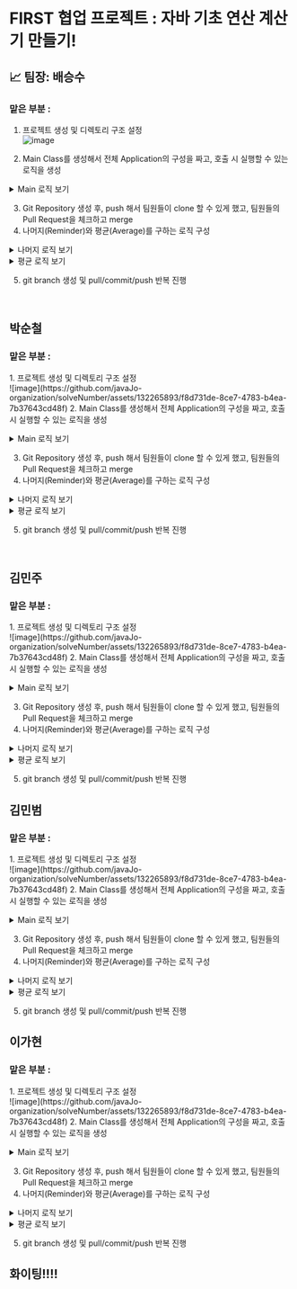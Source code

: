 # FIRST 협업 프로젝트 : 자바 기초 연산 계산기 만들기!

## 📈 팀장: 배승수 <br/>
### 맡은 부분 : <br/>
<p>
 
 1. 프로젝트 생성 및 디렉토리 구조 설정 <br/> 
 ![image](https://github.com/javaJo-organization/solveNumber/assets/132265893/f8d731de-8ce7-4783-b4ea-7b37643cd48f) 
 
 2. Main Class를 생성해서 전체 Application의 구성을 짜고, 호출 시 실행할 수 있는 로직을 생성 </br>
<details>
<summary>Main 로직 보기</summary>
<div markdown="1">

 ```
public class Main {
    public static void main(String[] args) {

        Scanner sc = new Scanner(System.in);

        do {
            System.out.println("1. 더하기");
            System.out.println("2. 뻬기");
            System.out.println("3. 나누기");
            System.out.println("4. 곱하기");
            System.out.println("5. 나머지");
            System.out.println("6. 1에서 n까지 합");
            System.out.println("7. n 구구단");
            System.out.println("8. 1에서 n의 평균");
            System.out.println("9. x 와 y 중 큰 수");
            System.out.println("10. x 와 y 중 작은 수");
            System.out.println("0. 종료");
            System.out.println("번호를 입력하세요 : ");

            int no = sc.nextInt();

            switch (no) {
                case 1: Add.add(); break;
                case 2: CulSub.subtract(); break;
                case 3: Division.div(); break;
                case 4: Multiple.multiple(); break;
                case 5: Remainder.mod(); break;
                case 6: Multiplus.multiplus(); break;
                case 7:TimesTable.timesTable(); break;
                case 8: Average.ave(); break;
                case 9: CulBig.big(); break;
                case 10:Small.weak(); break;
                case 0:
                    System.out.println("프로그램을 종료합니다.");
                    return;
                default:
                    System.out.println("잘못된 메뉴 번호입니다.");
                    break;
            }
        } while (true);
    }
}
```
</div>
</details>
 
3. Git Repository 생성 후, push 해서 팀원들이 clone 할 수 있게 했고, 팀원들의 Pull Request을 체크하고 merge </br>
4. 나머지(Reminder)와 평균(Average)를 구하는 로직 구성<br/>
<details>
<summary>나머지 로직 보기</summary>
<div markdown="1">

```
public class Remainder {
    public static void mod() {
        Scanner sc = new Scanner(System.in);

        System.out.println("x 값 : ");
        int x = Integer.parseInt(sc.next());

        System.out.println("y 값 : ");
        int y = Integer.parseInt(sc.next());

        int remainder = x % y;

        System.out.println("x / y의 나머지는 " + remainder + "입니다");

    }
}

```

</div>
</details>


<details>
<summary>평균 로직 보기</summary>
<div markdown="1">

```
public class Average {
    public static void ave() {

        Scanner sc = new Scanner(System.in);

        System.out.println("n 값 : ");
        int n = Integer.parseInt(sc.next());
        int sum = 0;

        for (int i = 1; i <= n; i++) {
            sum += i;
        }

        int aver = sum / n;

        System.out.println("1 부터" + n + "까지의 평균은 " + aver + "입니다");
    }
}
```

</div>
</details>

   
5. git branch 생성 및 pull/commit/push 반복 진행
</p>
<br/>

## 박순철 <br/>
### 맡은 부분 : <br/>
<p>
 1. 프로젝트 생성 및 디렉토리 구조 설정 <br/>
 ![image](https://github.com/javaJo-organization/solveNumber/assets/132265893/f8d731de-8ce7-4783-b4ea-7b37643cd48f)
 2. Main Class를 생성해서 전체 Application의 구성을 짜고, 호출 시 실행할 수 있는 로직을 생성 </br>
<details>
<summary>Main 로직 보기</summary>
<div markdown="1">

 ```
public class Main {
    public static void main(String[] args) {

        Scanner sc = new Scanner(System.in);

        do {
            System.out.println("1. 더하기");
            System.out.println("2. 뻬기");
            System.out.println("3. 나누기");
            System.out.println("4. 곱하기");
            System.out.println("5. 나머지");
            System.out.println("6. 1에서 n까지 합");
            System.out.println("7. n 구구단");
            System.out.println("8. 1에서 n의 평균");
            System.out.println("9. x 와 y 중 큰 수");
            System.out.println("10. x 와 y 중 작은 수");
            System.out.println("0. 종료");
            System.out.println("번호를 입력하세요 : ");

            int no = sc.nextInt();

            switch (no) {
                case 1: Add.add(); break;
                case 2: CulSub.subtract(); break;
                case 3: Division.div(); break;
                case 4: Multiple.multiple(); break;
                case 5: Remainder.mod(); break;
                case 6: Multiplus.multiplus(); break;
                case 7:TimesTable.timesTable(); break;
                case 8: Average.ave(); break;
                case 9: CulBig.big(); break;
                case 10:Small.weak(); break;
                case 0:
                    System.out.println("프로그램을 종료합니다.");
                    return;
                default:
                    System.out.println("잘못된 메뉴 번호입니다.");
                    break;
            }
        } while (true);
    }
}
```
</div>
</details>
 
3. Git Repository 생성 후, push 해서 팀원들이 clone 할 수 있게 했고, 팀원들의 Pull Request을 체크하고 merge </br>
4. 나머지(Reminder)와 평균(Average)를 구하는 로직 구성<br/>
<details>
<summary>나머지 로직 보기</summary>
<div markdown="1">

```
public class Remainder {
    public static void mod() {
        Scanner sc = new Scanner(System.in);

        System.out.println("x 값 : ");
        int x = Integer.parseInt(sc.next());

        System.out.println("y 값 : ");
        int y = Integer.parseInt(sc.next());

        int remainder = x % y;

        System.out.println("x / y의 나머지는 " + remainder + "입니다");

    }
}

```

</div>
</details>


<details>
<summary>평균 로직 보기</summary>
<div markdown="1">

```
public class Average {
    public static void ave() {

        Scanner sc = new Scanner(System.in);

        System.out.println("n 값 : ");
        int n = Integer.parseInt(sc.next());
        int sum = 0;

        for (int i = 1; i <= n; i++) {
            sum += i;
        }

        int aver = sum / n;

        System.out.println("1 부터" + n + "까지의 평균은 " + aver + "입니다");
    }
}
```

</div>
</details>

   
5. git branch 생성 및 pull/commit/push 반복 진행
</p>
<br/>


## 김민주 <br/>
### 맡은 부분 : <br/>
<p>
 1. 프로젝트 생성 및 디렉토리 구조 설정 <br/>
 ![image](https://github.com/javaJo-organization/solveNumber/assets/132265893/f8d731de-8ce7-4783-b4ea-7b37643cd48f)
 2. Main Class를 생성해서 전체 Application의 구성을 짜고, 호출 시 실행할 수 있는 로직을 생성 </br>
<details>
<summary>Main 로직 보기</summary>
<div markdown="1">

 ```
public class Main {
    public static void main(String[] args) {

        Scanner sc = new Scanner(System.in);

        do {
            System.out.println("1. 더하기");
            System.out.println("2. 뻬기");
            System.out.println("3. 나누기");
            System.out.println("4. 곱하기");
            System.out.println("5. 나머지");
            System.out.println("6. 1에서 n까지 합");
            System.out.println("7. n 구구단");
            System.out.println("8. 1에서 n의 평균");
            System.out.println("9. x 와 y 중 큰 수");
            System.out.println("10. x 와 y 중 작은 수");
            System.out.println("0. 종료");
            System.out.println("번호를 입력하세요 : ");

            int no = sc.nextInt();

            switch (no) {
                case 1: Add.add(); break;
                case 2: CulSub.subtract(); break;
                case 3: Division.div(); break;
                case 4: Multiple.multiple(); break;
                case 5: Remainder.mod(); break;
                case 6: Multiplus.multiplus(); break;
                case 7:TimesTable.timesTable(); break;
                case 8: Average.ave(); break;
                case 9: CulBig.big(); break;
                case 10:Small.weak(); break;
                case 0:
                    System.out.println("프로그램을 종료합니다.");
                    return;
                default:
                    System.out.println("잘못된 메뉴 번호입니다.");
                    break;
            }
        } while (true);
    }
}
```
</div>
</details>
 
3. Git Repository 생성 후, push 해서 팀원들이 clone 할 수 있게 했고, 팀원들의 Pull Request을 체크하고 merge </br>
4. 나머지(Reminder)와 평균(Average)를 구하는 로직 구성<br/>
<details>
<summary>나머지 로직 보기</summary>
<div markdown="1">

```
public class Remainder {
    public static void mod() {
        Scanner sc = new Scanner(System.in);

        System.out.println("x 값 : ");
        int x = Integer.parseInt(sc.next());

        System.out.println("y 값 : ");
        int y = Integer.parseInt(sc.next());

        int remainder = x % y;

        System.out.println("x / y의 나머지는 " + remainder + "입니다");

    }
}

```

</div>
</details>


<details>
<summary>평균 로직 보기</summary>
<div markdown="1">

```
public class Average {
    public static void ave() {

        Scanner sc = new Scanner(System.in);

        System.out.println("n 값 : ");
        int n = Integer.parseInt(sc.next());
        int sum = 0;

        for (int i = 1; i <= n; i++) {
            sum += i;
        }

        int aver = sum / n;

        System.out.println("1 부터" + n + "까지의 평균은 " + aver + "입니다");
    }
}
```

</div>
</details>

   
5. git branch 생성 및 pull/commit/push 반복 진행
</p>

## 김민범 <br/>
### 맡은 부분 : <br/>
<p>
 1. 프로젝트 생성 및 디렉토리 구조 설정 <br/>
 ![image](https://github.com/javaJo-organization/solveNumber/assets/132265893/f8d731de-8ce7-4783-b4ea-7b37643cd48f)
 2. Main Class를 생성해서 전체 Application의 구성을 짜고, 호출 시 실행할 수 있는 로직을 생성 </br>
<details>
<summary>Main 로직 보기</summary>
<div markdown="1">

 ```
public class Main {
    public static void main(String[] args) {

        Scanner sc = new Scanner(System.in);

        do {
            System.out.println("1. 더하기");
            System.out.println("2. 뻬기");
            System.out.println("3. 나누기");
            System.out.println("4. 곱하기");
            System.out.println("5. 나머지");
            System.out.println("6. 1에서 n까지 합");
            System.out.println("7. n 구구단");
            System.out.println("8. 1에서 n의 평균");
            System.out.println("9. x 와 y 중 큰 수");
            System.out.println("10. x 와 y 중 작은 수");
            System.out.println("0. 종료");
            System.out.println("번호를 입력하세요 : ");

            int no = sc.nextInt();

            switch (no) {
                case 1: Add.add(); break;
                case 2: CulSub.subtract(); break;
                case 3: Division.div(); break;
                case 4: Multiple.multiple(); break;
                case 5: Remainder.mod(); break;
                case 6: Multiplus.multiplus(); break;
                case 7:TimesTable.timesTable(); break;
                case 8: Average.ave(); break;
                case 9: CulBig.big(); break;
                case 10:Small.weak(); break;
                case 0:
                    System.out.println("프로그램을 종료합니다.");
                    return;
                default:
                    System.out.println("잘못된 메뉴 번호입니다.");
                    break;
            }
        } while (true);
    }
}
```
</div>
</details>
 
3. Git Repository 생성 후, push 해서 팀원들이 clone 할 수 있게 했고, 팀원들의 Pull Request을 체크하고 merge </br>
4. 나머지(Reminder)와 평균(Average)를 구하는 로직 구성<br/>
<details>
<summary>나머지 로직 보기</summary>
<div markdown="1">

```
public class Remainder {
    public static void mod() {
        Scanner sc = new Scanner(System.in);

        System.out.println("x 값 : ");
        int x = Integer.parseInt(sc.next());

        System.out.println("y 값 : ");
        int y = Integer.parseInt(sc.next());

        int remainder = x % y;

        System.out.println("x / y의 나머지는 " + remainder + "입니다");

    }
}

```

</div>
</details>


<details>
<summary>평균 로직 보기</summary>
<div markdown="1">

```
public class Average {
    public static void ave() {

        Scanner sc = new Scanner(System.in);

        System.out.println("n 값 : ");
        int n = Integer.parseInt(sc.next());
        int sum = 0;

        for (int i = 1; i <= n; i++) {
            sum += i;
        }

        int aver = sum / n;

        System.out.println("1 부터" + n + "까지의 평균은 " + aver + "입니다");
    }
}
```

</div>
</details>

   
5. git branch 생성 및 pull/commit/push 반복 진행
</p>

## 이가현 <br/>
### 맡은 부분 : <br/>
<p>
 1. 프로젝트 생성 및 디렉토리 구조 설정 <br/>
 ![image](https://github.com/javaJo-organization/solveNumber/assets/132265893/f8d731de-8ce7-4783-b4ea-7b37643cd48f)
 2. Main Class를 생성해서 전체 Application의 구성을 짜고, 호출 시 실행할 수 있는 로직을 생성 </br>
<details>
<summary>Main 로직 보기</summary>
<div markdown="1">

 ```
public class Main {
    public static void main(String[] args) {

        Scanner sc = new Scanner(System.in);

        do {
            System.out.println("1. 더하기");
            System.out.println("2. 뻬기");
            System.out.println("3. 나누기");
            System.out.println("4. 곱하기");
            System.out.println("5. 나머지");
            System.out.println("6. 1에서 n까지 합");
            System.out.println("7. n 구구단");
            System.out.println("8. 1에서 n의 평균");
            System.out.println("9. x 와 y 중 큰 수");
            System.out.println("10. x 와 y 중 작은 수");
            System.out.println("0. 종료");
            System.out.println("번호를 입력하세요 : ");

            int no = sc.nextInt();

            switch (no) {
                case 1: Add.add(); break;
                case 2: CulSub.subtract(); break;
                case 3: Division.div(); break;
                case 4: Multiple.multiple(); break;
                case 5: Remainder.mod(); break;
                case 6: Multiplus.multiplus(); break;
                case 7:TimesTable.timesTable(); break;
                case 8: Average.ave(); break;
                case 9: CulBig.big(); break;
                case 10:Small.weak(); break;
                case 0:
                    System.out.println("프로그램을 종료합니다.");
                    return;
                default:
                    System.out.println("잘못된 메뉴 번호입니다.");
                    break;
            }
        } while (true);
    }
}
```
</div>
</details>
 
3. Git Repository 생성 후, push 해서 팀원들이 clone 할 수 있게 했고, 팀원들의 Pull Request을 체크하고 merge </br>
4. 나머지(Reminder)와 평균(Average)를 구하는 로직 구성<br/>
<details>
<summary>나머지 로직 보기</summary>
<div markdown="1">

```
public class Remainder {
    public static void mod() {
        Scanner sc = new Scanner(System.in);

        System.out.println("x 값 : ");
        int x = Integer.parseInt(sc.next());

        System.out.println("y 값 : ");
        int y = Integer.parseInt(sc.next());

        int remainder = x % y;

        System.out.println("x / y의 나머지는 " + remainder + "입니다");

    }
}

```

</div>
</details>


<details>
<summary>평균 로직 보기</summary>
<div markdown="1">

```
public class Average {
    public static void ave() {

        Scanner sc = new Scanner(System.in);

        System.out.println("n 값 : ");
        int n = Integer.parseInt(sc.next());
        int sum = 0;

        for (int i = 1; i <= n; i++) {
            sum += i;
        }

        int aver = sum / n;

        System.out.println("1 부터" + n + "까지의 평균은 " + aver + "입니다");
    }
}
```

</div>
</details>

   
5. git branch 생성 및 pull/commit/push 반복 진행
</p>

 ## 화이팅!!!!
